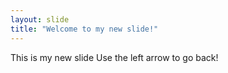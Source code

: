```yaml
---
layout: slide
title: "Welcome to my new slide!"
---
```

This is my new slide
Use the left arrow to go back!